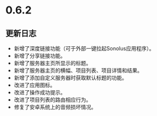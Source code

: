 # 0.6.2

## 更新日志

- 新增了深度链接功能（可于外部一键拉起Sonolus应用程序）。
- 新增了分享链接功能。
- 新增了服务器主页所显示的标题。
- 新增了服务器主页的横幅、项目列表、项目详情和结果。
- 新增了添加自定义服务器时获取默认标题的功能。
- 改进了应用图标。
- 改进了操作成功提示。
- 改进了项目列表的路由相应行为。
- 修复了安卓系统上的音频损坏情况。
